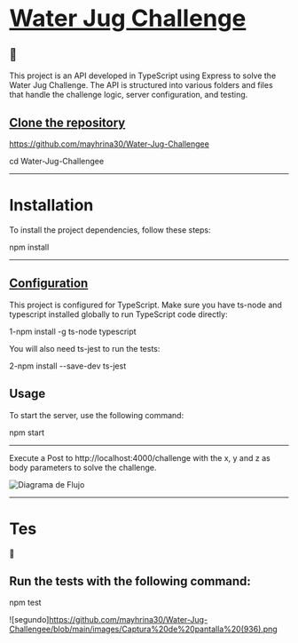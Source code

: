 ## <u><strong><h1>Water Jug Challenge</h1></strong></u>🫗

<p>This project is an API developed in TypeScript using Express to solve the Water Jug Challenge. The API is structured into various folders and files that handle the challenge logic, server configuration, and testing.</p>

<h2><u><strong>Clone the repository</strong></u></h2>

https://github.com/mayhrina30/Water-Jug-Challengee

<p>cd Water-Jug-Challengee</p>

-----------------------------------------------------------------

<h1>Installation</h1>

<p>To install the project dependencies, follow these steps:</p>

<p>npm install</p>

-------------------------------------------------------------------------------

<h2><u><strong>Configuration</strong></u></h2>

<p>This project is configured for TypeScript. Make sure you have ts-node and typescript installed globally to run TypeScript code directly:

1-npm install -g ts-node typescript

You will also need ts-jest to run the tests:

2-npm install --save-dev ts-jest</p>

<h2><strong></u>Usage</strong></u></h2>

<p>To start the server, use the following command:
  
npm start</p>

--------------------------------------------------------------------------------------

Execute a Post to http://localhost:4000/challenge with the x, y and z as body parameters to solve the challenge.

![Diagrama de Flujo](https://github.com/mayhrina30/Water-Jug-Challengee/raw/main/images/Captura%20de%20pantalla%20(940).png)

---------------------------------------------------------------
<h1>Tes</h1>&#129473

<h2>Run the tests with the following command: </h2>

<p>npm test</p>

![segundo]https://github.com/mayhrina30/Water-Jug-Challengee/blob/main/images/Captura%20de%20pantalla%20(936).png

